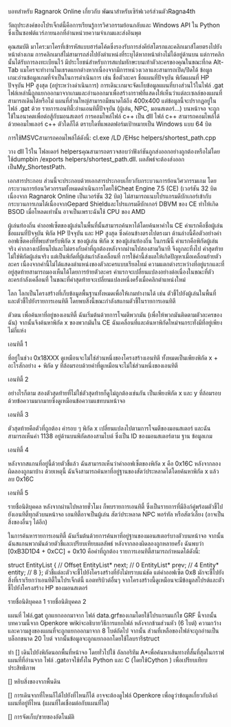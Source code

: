 บอทสำหรับ Ragnarok Online
เกี่ยวกับ
พัฒนาสำหรับเซิร์ฟเวอร์ส่วนตัวRagna4th

วัตถุประสงค์ของโปรเจ็กต์นี้คือการเรียนรู้การวิศวกรรมย้อนกลับและ Windows API ใน Python ซึ่งเป็นซอฟต์แวร์ภายนอกที่อ่านหน่วยความจำเกมและส่งอินพุต

คุณสมบัติ
มาโคร:มาโครที่เข้ารหัสแบบฮาร์ดโค้ดซึ่งรองรับการส่งคีย์สโตรกและคลิกเมาส์โดยตรงไปยังหน้าต่างเกม การคลิกเมาส์ไม่สามารถส่งไปยังตำแหน่งที่ระบุได้หากหน้าต่างไม่ได้อยู่ด้านบน แต่การคลิกนั้นได้รับการลงทะเบียนไว้ มีประโยชน์สำหรับการสแปมทักษะบนเท้าตัวละครของคุณในขณะที่กด Alt-Tab แมโครจะทำงานในเธรดแยกต่างหากเนื่องจากมีการหน่วงเวลาและสามารถเปิด/ปิดได้
ข้อมูลเกม:อ่านข้อมูลเกมที่จำเป็นในการดำเนินการ เช่น ชื่อตัวละคร ชื่อแผนที่ปัจจุบัน พิกัดแผนที่ HP ปัจจุบัน HP สูงสุด
(อยู่ระหว่างดำเนินการ) การเดิน:เกมจะจัดเก็บข้อมูลแผนที่บางส่วนไว้ในไฟล์ .gat ไฟล์เหล่านี้ถูกแยกออกมาจากเกมและอ่านออกมาเพื่อสร้างกราฟที่แสดงให้เห็นว่าแต่ละเซลล์ของแผนที่สามารถเดินได้หรือไม่ แผนที่ส่วนใหญ่สามารถมีขนาดได้ถึง 400x400 แต่ข้อมูลนี้จะปรากฏอยู่ในไฟล์ .gat ด้วย
รายการเอนทิตี้:อ่านเอนทิตี้ปัจจุบัน (ผู้เล่น, NPC, มอนสเตอร์...) บนหน้าจอ จะถูกใช้ในอนาคตเพื่อต่อสู้กับมอนสเตอร์
การคอมไพล์ไฟล์ c++ เป็น dll
ไฟล์ c++ สามารถคอมไพล์ได้ด้วยคอมไพเลอร์ c++ ตัวใดก็ได้ ตราบใดที่แพลตฟอร์มเป้าหมายเป็น Windows แบบ 64 บิต

การใช้MSVCสามารถคอมไพล์ได้ดังนี้: cl.exe /LD /EHsc helpers/shortest_path.cpp

วาง dll ไว้ใน โฟลเดอร์ helpersคุณสามารถตรวจสอบว่าฟังก์ชันถูกส่งออกอย่างถูกต้องหรือไม่โดยใช้dumpbin /exports helpers/shortest_path.dll. ผลลัพธ์จะต้องส่งออกเป็นMy_ShortestPath.

เอกสารประกอบ
ส่วนนี้จะประกอบด้วยเอกสารประกอบเกี่ยวกับกระบวนการย้อนวิศวกรรมเกม โดยกระบวนการย้อนวิศวกรรมทั้งหมดดำเนินการโดยใช้Cheat Engine 7.5 (CE) (เวอร์ชัน 32 บิต เนื่องจาก Ragnarok Online เป็นเวอร์ชัน 32 บิต) ไม่สามารถแนบโปรแกรมดีบักเกอร์เข้ากับกระบวนการเกมได้เนื่องจากGepard Shieldและโปรแกรมดีบักเกอร์ DBVM ของ CE ทำให้เกิด BSOD เมื่อโหลดเท่านั้น อาจเป็นเพราะฉันใช้ CPU ของ AMD

ผู้เล่นท้องถิ่น
ค่าออฟเซ็ตของผู้เล่นในพื้นที่นั้นสามารถค้นหาได้โดยค้นหาค่าใน CE ค่าแรกคือชื่อผู้เล่น ชื่อแผนที่ปัจจุบัน พิกัด HP ปัจจุบัน และ HP สูงสุด ซึ่งค่อนข้างตรงไปตรงมา ด้านล่างนี้คือตัวอย่างค่าออฟเซ็ตคงที่ที่พบสำหรับพิกัด x ของผู้เล่น พิกัด x ของผู้เล่นท้องถิ่น ในกรณีนี้ ค่าแรกคือพิกัดผู้เล่นจริง ค่ากลางเปลี่ยนไปและไม่ตรงกับค่าที่ถูกต้องหลังจากผ่านไปสองสามวินาที จึงถูกละทิ้งไป ค่าสุดท้ายไม่ใช่พิกัดผู้เล่นจริง แต่เป็นพิกัดที่ผู้เล่นกำลังเคลื่อนที่ การใช้ค่านี้ส่งผลให้เกิดปัญหาเมื่อเคลื่อนย้ายตัวละคร เนื่องจากค่านี้ไม่ได้แสดงตำแหน่งของตัวละครแบบเรียลไทม์ ความแตกต่างระหว่างที่อยู่แรกและที่อยู่สุดท้ายสามารถมองเห็นได้โดยการย้ายตัวละคร ค่าแรกจะเปลี่ยนแปลงอย่างต่อเนื่องในขณะที่ตัวละครกำลังเคลื่อนที่ ในขณะที่ค่าสุดท้ายจะเปลี่ยนแปลงหนึ่งครั้งเมื่อคลิกตำแหน่งใหม่

โลก
โลกเป็นโครงสร้างที่เก็บข้อมูลพื้นฐานทั้งหมดเพื่อให้เกมทำงานได้ เช่น ตัวชี้ไปยังผู้เล่นในพื้นที่และตัวชี้ไปยังรายการเอนทิตี โดยพบสิ่งนี้ขณะกำลังสแกนตัวชี้ในรายการเอนทิตี

ตัวตน
เพื่อค้นหาที่อยู่ของเอนทิตี้ ฉันเริ่มต้นด้วยการโจมตีพวกมัน (เพื่อให้พวกมันติดตามตัวละครของฉัน) จากนั้นจึงค้นหาพิกัด x ของพวกมันใน CE ฉันเคลื่อนที่และค้นหาพิกัดใหม่จนกระทั่งมีที่อยู่เพียงไม่กี่แห่ง

เอนทิตี้ 1

ที่อยู่ในช่วง 0x18XXX ดูเหมือนจะไม่ใช่ส่วนหนึ่งของโครงสร้างเอนทิตี ทั้งหมดเป็นเพียงพิกัด x + อะไรสักอย่าง + พิกัด y ที่ล้อมรอบด้วยค่าที่ดูเหมือนจะไม่ใช่ส่วนหนึ่งของเอนทิตี

เอนทิตี้ 2

อย่างไรก็ตาม สองตัวสุดท้ายที่ไม่ใช่ตัวสุดท้ายก็ดูไม่ถูกต้องเช่นกัน เป็นเพียงพิกัด x และ y ที่ล้อมรอบด้วยข้อความมากมายซึ่งดูเหมือนข้อความแชทบนหน้าจอ

เอนทิตี้ 3

ตัวสุดท้ายคือตัวที่ถูกต้อง ค่ารอบ ๆ พิกัด x เปลี่ยนแปลงไปตามการโจมตีของมอนสเตอร์ และฉันสามารถเห็นค่า 1138 อยู่ด้านบนพิกัดสองสามไบต์ ซึ่งเป็น ID ของมอนสเตอร์ตาม ฐาน ข้อมูลเกม

เอนทิตี้ 4

หลังจากสแกนที่อยู่นี้ด้วยตัวชี้แล้ว ฉันสามารถเห็นว่าค่าออฟเซ็ตของพิกัด x คือ 0x16C หลังจากลองผิดลองถูกมาบ้าง ด้วยเหตุนี้ ฉันจึงสามารถค้นหาที่อยู่ฐานของสัตว์ประหลาดได้โดยค้นหาพิกัด x แล้วลบ 0x16C

เอนทิตี้ 5

รายชื่อนิติบุคคล
หลังจากผ่านไปหลายชั่วโมง ก็พบรายการเอนทิตี้ ซึ่งเป็นรายการที่มีลิงก์คู่พร้อมตัวชี้ไปยังเอนทิตี้ทุกตัวบนหน้าจอ เอนทิตี้อาจเป็นผู้เล่น สัตว์ประหลาด NPC พอร์ทัล หรือสัตว์เลี้ยง (อาจเป็นสิ่งของอื่นๆ ได้อีก)

ในการค้นหารายการเอนทิตี้ ฉันเริ่มต้นด้วยการค้นหาที่อยู่ฐานของมอนสเตอร์บางตัวบนหน้าจอ จากนั้น ฉันสแกนพวกมันด้วยตัวชี้และเปรียบเทียบผลลัพธ์ หลังจากลองผิดลองถูกหลายครั้ง ฉันพบว่า [0xB3D1D4 + 0xCC] + 0x10 คือค่าที่ถูกต้อง รายการเอนทิตี้สามารถกำหนดได้ดังนี้:

struct EntityList {      // Offset
   EntityList* next;     // 0
   EntityList* prev;     // 4
   Entity* entity;       // 8
};
ตัวชี้แต่ละตัวจะชี้ไปยังโครงสร้างที่ยังไม่ทราบแน่ชัด แต่ค่าออฟเซ็ต 0x8 มักจะชี้ไปยังสิ่งที่เราเรียกว่าเอนทิตี้ในโปรเจ็กต์นี้ แอตทริบิวต์อื่นๆ จากโครงสร้างนี้ดูเหมือนจะมีข้อมูลสไปรต์และตัวชี้ไปยังโครงสร้าง HP ของมอนสเตอร์

รายชื่อนิติบุคคล 1 รายชื่อนิติบุคคล 2

แผนที่
ไฟล์.gat ถูกแยกออกมาจาก ไฟล์ data.grfของเกมโดยใช้โปรแกรมแก้ไข GRF นี้จากนั้นบทความนี้จาก Openkore wikiจะอธิบายวิธีการแยกไฟล์ หลังจากข้ามส่วนหัว (6 ไบต์) ความกว้างและความสูงของแผนที่จะถูกแยกออกมาจาก 8 ไบต์ถัดไป จากนั้น ส่วนที่เหลือของไฟล์จะถูกอ่านเป็นบล็อกขนาด 20 ไบต์ จากนั้นข้อมูลจะถูกแยกออกโดยใช้ไลบรารีstruct

ทำ
[] เดินไปยังพิกัดนอกพื้นที่หน้าจอ โดยทั่วไปใช้ อัลกอริทึม A*เพื่อค้นหาเส้นทางที่สั้นที่สุดในกราฟแผนที่ที่อ่านจาก ไฟล์ .gatอาจใช้ทั้งใน Python และ C (โดยใช้Cython ) เพื่อเปรียบเทียบประสิทธิภาพ

[] หยิบสิ่งของจากพื้นดิน

[] การเดินจากที่ไหนก็ได้ไปยังที่ไหนก็ได้ อาจจะต้องดูไฟล์ Openkore เพื่อดูว่าข้อมูลเกี่ยวกับลิงก์แผนที่อยู่ที่ไหน (แผนที่ใดเชื่อมต่อกับแผนที่ใด)

[] การจัดเก็บ/ขายของอัตโนมัติ
